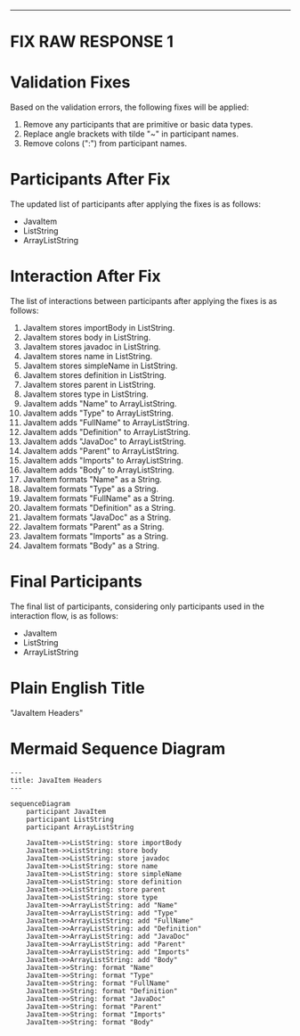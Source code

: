 ----
# FIX RAW RESPONSE 1
# Validation Fixes
Based on the validation errors, the following fixes will be applied:

1. Remove any participants that are primitive or basic data types.
2. Replace angle brackets with tilde "~" in participant names.
3. Remove colons (":") from participant names.

# Participants After Fix
The updated list of participants after applying the fixes is as follows:
- JavaItem
- ListString
- ArrayListString

# Interaction After Fix
The list of interactions between participants after applying the fixes is as follows:

1. JavaItem stores importBody in ListString.
2. JavaItem stores body in ListString.
3. JavaItem stores javadoc in ListString.
4. JavaItem stores name in ListString.
5. JavaItem stores simpleName in ListString.
6. JavaItem stores definition in ListString.
7. JavaItem stores parent in ListString.
8. JavaItem stores type in ListString.
9. JavaItem adds "Name" to ArrayListString.
10. JavaItem adds "Type" to ArrayListString.
11. JavaItem adds "FullName" to ArrayListString.
12. JavaItem adds "Definition" to ArrayListString.
13. JavaItem adds "JavaDoc" to ArrayListString.
14. JavaItem adds "Parent" to ArrayListString.
15. JavaItem adds "Imports" to ArrayListString.
16. JavaItem adds "Body" to ArrayListString.
17. JavaItem formats "Name" as a String.
18. JavaItem formats "Type" as a String.
19. JavaItem formats "FullName" as a String.
20. JavaItem formats "Definition" as a String.
21. JavaItem formats "JavaDoc" as a String.
22. JavaItem formats "Parent" as a String.
23. JavaItem formats "Imports" as a String.
24. JavaItem formats "Body" as a String.

# Final Participants
The final list of participants, considering only participants used in the interaction flow, is as follows:
- JavaItem
- ListString
- ArrayListString

# Plain English Title
"JavaItem Headers"

# Mermaid Sequence Diagram
```mermaid
---
title: JavaItem Headers
---

sequenceDiagram
    participant JavaItem
    participant ListString
    participant ArrayListString

    JavaItem->>ListString: store importBody
    JavaItem->>ListString: store body
    JavaItem->>ListString: store javadoc
    JavaItem->>ListString: store name
    JavaItem->>ListString: store simpleName
    JavaItem->>ListString: store definition
    JavaItem->>ListString: store parent
    JavaItem->>ListString: store type
    JavaItem->>ArrayListString: add "Name"
    JavaItem->>ArrayListString: add "Type"
    JavaItem->>ArrayListString: add "FullName"
    JavaItem->>ArrayListString: add "Definition"
    JavaItem->>ArrayListString: add "JavaDoc"
    JavaItem->>ArrayListString: add "Parent"
    JavaItem->>ArrayListString: add "Imports"
    JavaItem->>ArrayListString: add "Body"
    JavaItem->>String: format "Name"
    JavaItem->>String: format "Type"
    JavaItem->>String: format "FullName"
    JavaItem->>String: format "Definition"
    JavaItem->>String: format "JavaDoc"
    JavaItem->>String: format "Parent"
    JavaItem->>String: format "Imports"
    JavaItem->>String: format "Body"

```